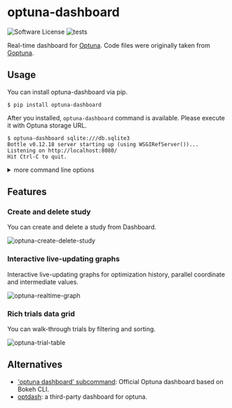# optuna-dashboard

![Software License](https://img.shields.io/badge/license-MIT-brightgreen.svg?style=flat-square)
![tests](https://github.com/c-bata/optuna-dashboard/workflows/tests/badge.svg)

Real-time dashboard for [Optuna](https://github.com/optuna/optuna).
Code files were originally taken from [Goptuna](https://github.com/c-bata/goptuna).

## Usage

You can install optuna-dashboard via pip.

```console
$ pip install optuna-dashboard
```

After you installed, `optuna-dashboard` command is available.
Please execute it with Optuna storage URL.

```
$ optuna-dashboard sqlite:///db.sqlite3
Bottle v0.12.18 server starting up (using WSGIRefServer())...
Listening on http://localhost:8080/
Hit Ctrl-C to quit.
```

<details>

<summary>more command line options</summary>

```console
$ optuna-dashboard -h
usage: optuna-dashboard [-h] [--port PORT] [--host HOST] [--version] [--quiet] storage

Real-time dashboard for Optuna.

positional arguments:
  storage        DB URL (e.g. sqlite:///example.db)

optional arguments:
  -h, --help     show this help message and exit
  --port PORT    port number (default: 8080)
  --host HOST    hostname (default: 127.0.0.1)
  --version, -v  show program's version number and exit
  --quiet, -q    quiet
```

</details>

## Features

### Create and delete study

You can create and delete a study from Dashboard.

![optuna-create-delete-study](https://user-images.githubusercontent.com/5564044/97099702-4107be80-16cf-11eb-9d97-f5ceec98ce52.gif)

### Interactive live-updating graphs

Interactive live-updating graphs for optimization history, parallel coordinate and intermediate values.

![optuna-realtime-graph](https://user-images.githubusercontent.com/5564044/97099797-66e19300-16d0-11eb-826c-6977e3941fb0.gif)

### Rich trials data grid

You can walk-through trials by filtering and sorting.

![optuna-trial-table](https://user-images.githubusercontent.com/5564044/97099599-36005e80-16ce-11eb-929c-8498f6ea09da.gif)

## Alternatives

* ['optuna dashboard' subcommand](https://optuna.readthedocs.io/en/stable/reference/cli.html#dashboard): Official Optuna dashboard based on Bokeh CLI.
* [optdash](https://github.com/ytsmiling/optdash): a third-party dashboard for optuna.

